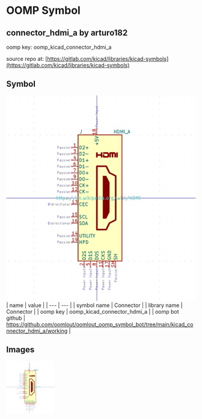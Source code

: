 # OOMP Symbol  
## connector_hdmi_a  by arturo182  
  
oomp key: oomp_kicad_connector_hdmi_a  
  
source repo at: [https://gitlab.com/kicad/libraries/kicad-symbols](https://gitlab.com/kicad/libraries/kicad-symbols)  
## Symbol  
  
[![working.png](working_600.png)](working.png)  
| name | value | 
| --- | --- | 
| symbol name | Connector | 
| library name | Connector | 
| oomp key | oomp_kicad_connector_hdmi_a | 
| oomp bot github | https://github.com/oomlout/oomlout_oomp_symbol_bot/tree/main/kicad_connector_hdmi_a/working | 
## Images  
  
[![working.png](working_140.png)](working.png)  
